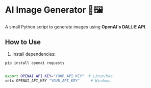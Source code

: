 # AI Image Generator 🤖🖼️

A small Python script to generate images using **OpenAI's DALL·E API**.

## How to Use

1. Install dependencies:
```bash
pip install openai requests


export OPENAI_API_KEY="YOUR_API_KEY"  # Linux/Mac
setx OPENAI_API_KEY "YOUR_API_KEY"     # Windows
